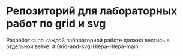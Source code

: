 # Репозиторий для лабораторных работ по grid и svg

Разработка по каждой лабораторной работе должна вестись в отдельной ветке.
#   G r i d - a n d - s v g - H l e p a - H l e p a - m a i n  
 